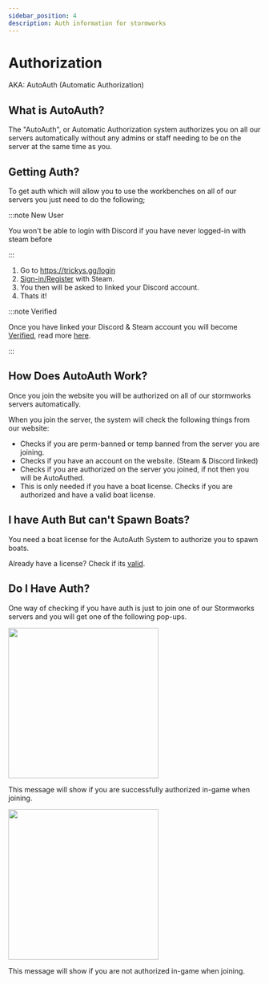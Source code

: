 ```yaml
---
sidebar_position: 4
description: Auth information for stormworks
---
```


# Authorization
AKA: AutoAuth (Automatic Authorization)

## What is AutoAuth?

The "AutoAuth", or Automatic Authorization system authorizes you on all our servers automatically without any admins or staff needing to be on the server at the same time as you.

## Getting Auth?

To get auth which will allow you to use the workbenches on all of our servers you just need to do the following;

:::note New User

You won't be able to login with Discord if you have never logged-in with steam before

:::

1. Go to https://trickys.gg/login
2. [Sign-in/Register](https://trickys.gg/login) with <i class="fa-brands fa-steam"></i> Steam.
3. You then will be asked to linked your <i class="fa-brands fa-discord"></i> Discord account.
4. Thats it!

:::note Verified

Once you have linked your <i class="fa-brands fa-discord"></i> Discord & <i class="fa-brands fa-steam"></i> Steam account you will become [Verified](./), read more [here](./).

:::

## How Does AutoAuth Work?

Once you join the website you will be authorized on all of our stormworks servers automatically.

When you join the server, the system will check the following things from our website:

- Checks if you are perm-banned or temp banned from the server you are joining.
- Checks if you have an account on the website. (Steam & Discord linked)
- Checks if you are authorized on the server you joined, if not then you will be AutoAuthed.
- This is only needed if you have a boat license. Checks if you are authorized and have a valid boat license.

## I have Auth But can't Spawn Boats?

You need a boat license for the AutoAuth System to authorize you to spawn boats.

Already have a license? Check if its [valid](https://trickys.gg/account).

## Do I Have Auth?

One way of checking if you have auth is just to join one of our Stormworks servers and you will get one of the following pop-ups.

<!-- css for flex -->
  <div class="flex-vcenter">
    <div class="img-mg">
      <img src="/img/autoauth/tsauth1.png" width="300px"/>
    </div>
<p>

This message will show if you are successfully authorized in-game when joining.

</p>
  </div>

<!-- css for flex -->
  <div class="flex-vcenter">
    <div class="img-mg">
      <img src="/img/autoauth/tsnoauth1.png" width="300px"/>
    </div>
<p>

This message will show if you are not authorized in-game when joining.

</p>
  </div>
